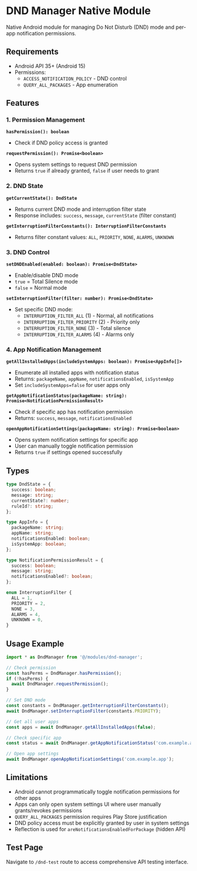 # DND Manager Native Module

Native Android module for managing Do Not Disturb (DND) mode and per-app notification permissions.

## Requirements

- Android API 35+ (Android 15)
- Permissions:
  - `ACCESS_NOTIFICATION_POLICY` - DND control
  - `QUERY_ALL_PACKAGES` - App enumeration

## Features

### 1. Permission Management

**`hasPermission(): boolean`**
- Check if DND policy access is granted

**`requestPermission(): Promise<boolean>`**
- Opens system settings to request DND permission
- Returns `true` if already granted, `false` if user needs to grant

### 2. DND State

**`getCurrentState(): DndState`**
- Returns current DND mode and interruption filter state
- Response includes: `success`, `message`, `currentState` (filter constant)

**`getInterruptionFilterConstants(): InterruptionFilterConstants`**
- Returns filter constant values: `ALL`, `PRIORITY`, `NONE`, `ALARMS`, `UNKNOWN`

### 3. DND Control

**`setDNDEnabled(enabled: boolean): Promise<DndState>`**
- Enable/disable DND mode
- `true` = Total Silence mode
- `false` = Normal mode

**`setInterruptionFilter(filter: number): Promise<DndState>`**
- Set specific DND mode:
  - `INTERRUPTION_FILTER_ALL` (1) - Normal, all notifications
  - `INTERRUPTION_FILTER_PRIORITY` (2) - Priority only
  - `INTERRUPTION_FILTER_NONE` (3) - Total silence
  - `INTERRUPTION_FILTER_ALARMS` (4) - Alarms only

### 4. App Notification Management

**`getAllInstalledApps(includeSystemApps: boolean): Promise<AppInfo[]>`**
- Enumerate all installed apps with notification status
- Returns: `packageName`, `appName`, `notificationsEnabled`, `isSystemApp`
- Set `includeSystemApps=false` for user apps only

**`getAppNotificationStatus(packageName: string): Promise<NotificationPermissionResult>`**
- Check if specific app has notification permission
- Returns: `success`, `message`, `notificationsEnabled`

**`openAppNotificationSettings(packageName: string): Promise<boolean>`**
- Opens system notification settings for specific app
- User can manually toggle notification permission
- Returns `true` if settings opened successfully

## Types

```typescript
type DndState = {
  success: boolean;
  message: string;
  currentState?: number;
  ruleId?: string;
};

type AppInfo = {
  packageName: string;
  appName: string;
  notificationsEnabled: boolean;
  isSystemApp: boolean;
};

type NotificationPermissionResult = {
  success: boolean;
  message: string;
  notificationsEnabled?: boolean;
};

enum InterruptionFilter {
  ALL = 1,
  PRIORITY = 2,
  NONE = 3,
  ALARMS = 4,
  UNKNOWN = 0,
}
```

## Usage Example

```typescript
import * as DndManager from '@/modules/dnd-manager';

// Check permission
const hasPerms = DndManager.hasPermission();
if (!hasPerms) {
  await DndManager.requestPermission();
}

// Set DND mode
const constants = DndManager.getInterruptionFilterConstants();
await DndManager.setInterruptionFilter(constants.PRIORITY);

// Get all user apps
const apps = await DndManager.getAllInstalledApps(false);

// Check specific app
const status = await DndManager.getAppNotificationStatus('com.example.app');

// Open app settings
await DndManager.openAppNotificationSettings('com.example.app');
```

## Limitations

- Android cannot programmatically toggle notification permissions for other apps
- Apps can only open system settings UI where user manually grants/revokes permissions
- `QUERY_ALL_PACKAGES` permission requires Play Store justification
- DND policy access must be explicitly granted by user in system settings
- Reflection is used for `areNotificationsEnabledForPackage` (hidden API)

## Test Page

Navigate to `/dnd-test` route to access comprehensive API testing interface.
